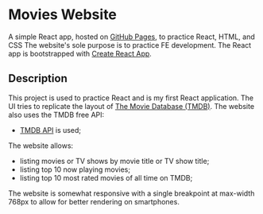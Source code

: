 # Movies Website

A simple React app, hosted on [GitHub Pages](https://nbaldzhiev.github.io/movies-react/), to practice React, HTML, and CSS The website's sole purpose is to practice FE development. The React app is bootstrapped with [Create React App](https://github.com/facebook/create-react-app).

## Description

This project is used to practice React and is my first React application. The UI tries to replicate the layout of [The Movie Database (TMDB)](https://www.themoviedb.org/). The website also uses the TMDB free API:
* [TMDB API](https://www.themoviedb.org/documentation/api) is used;

The website allows:
* listing movies or TV shows by movie title or TV show title;
* listing top 10 now playing movies;
* listing top 10 most rated movies of all time on TMDB;

The website is somewhat responsive with a single breakpoint at max-width 768px to allow for better rendering on smartphones.

